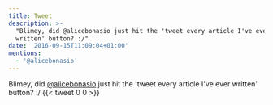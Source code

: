 ```yaml
---
title: Tweet
description: >-
  "Blimey, did @alicebonasio just hit the 'tweet every article I've ever
  written' button? :/"
date: '2016-09-15T11:09:04+01:00'
mentions:
  - '@alicebonasio'
---
```

Blimey, did [@alicebonasio](https://twitter.com/@alicebonasio) just hit the 'tweet every article I've ever written' button? :/
      {{< tweet 0 0 >}}
    

